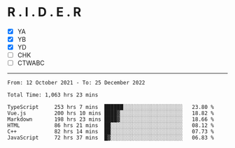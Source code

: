 # R . I . D . E . R

- [x] YA
- [x] YB
- [x] YD
- [ ] CHK
- [ ] CTWABC

---

<!--START_SECTION:waka-->

```text
From: 12 October 2021 - To: 25 December 2022

Total Time: 1,063 hrs 23 mins

TypeScript     253 hrs 7 mins  ██████░░░░░░░░░░░░░░░░░░░   23.80 %
Vue.js         200 hrs 10 mins ████▓░░░░░░░░░░░░░░░░░░░░   18.82 %
Markdown       198 hrs 23 mins ████▓░░░░░░░░░░░░░░░░░░░░   18.66 %
HTML           86 hrs 21 mins  ██░░░░░░░░░░░░░░░░░░░░░░░   08.12 %
C++            82 hrs 14 mins  ██░░░░░░░░░░░░░░░░░░░░░░░   07.73 %
JavaScript     72 hrs 37 mins  █▓░░░░░░░░░░░░░░░░░░░░░░░   06.83 %
```

<!--END_SECTION:waka-->
